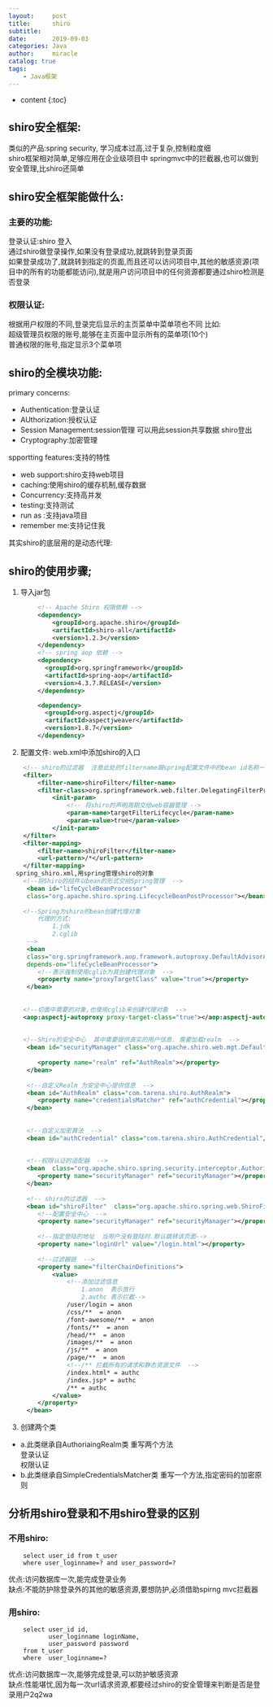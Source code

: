 ```yaml
---
layout:     post
title:      shiro
subtitle:   
date:       2019-09-03
categories: Java
author:     miracle
catalog: true
tags:
    - Java框架
---
```


* content
{:toc}

## shiro安全框架:
类似的产品:spring security, 学习成本过高,过于复杂,控制粒度细  
shiro框架相对简单,足够应用在企业级项目中
springmvc中的拦截器,也可以做到安全管理,比shiro还简单

## shiro安全框架能做什么:
### 主要的功能:  
登录认证:shiro 登入  
通过shiro做登录操作,如果没有登录成功,就跳转到登录页面  
如果登录成功了,就跳转到指定的页面,而且还可以访问项目中,其他的敏感资源(项目中的所有的功能都能访问),就是用户访问项目中的任何资源都要通过shiro检测是否登录
	
### 权限认证:
根据用户权限的不同,登录完后显示的主页菜单中菜单项也不同
比如:  
超级管理员权限的账号,能够在主页面中显示所有的菜单项(10个)  
普通权限的账号,指定显示3个菜单项  

## shiro的全模块功能:
primary concerns:
* Authentication:登录认证
* AUthorization:授权认证
* Session Management:session管理 可以用此session共享数据  shiro登出
* Cryptography:加密管理 
	
spportting features:支持的特性
* web support:shiro支持web项目
* caching:使用shiro的缓存机制,缓存数据
* Concurrency:支持高并发
* testing:支持测试
* run as :支持java项目
* remember me:支持记住我
	
其实shiro的底层用的是动态代理:
   
  
## shiro的使用步骤;
1. 导入jar包

```xml
        <!-- Apache Shiro 权限依赖 -->
		<dependency>
			<groupId>org.apache.shiro</groupId>
			<artifactId>shiro-all</artifactId>
			<version>1.2.3</version>
		</dependency>
		<!-- spring aop 依赖 -->
		<dependency>
		  <groupId>org.springframework</groupId>
		  <artifactId>spring-aop</artifactId>
		  <version>4.3.7.RELEASE</version>
		</dependency>

		<dependency>
		  <groupId>org.aspectj</groupId>
		  <artifactId>aspectjweaver</artifactId>
		  <version>1.8.7</version>
		</dependency>
```
2. 配置文件:
web.xml中添加shiro的入口

```xml
	<!-- shiro的过滤器  注意此处的filtername跟spring配置文件中的bean id名称一致  -->
	<filter>
	  	<filter-name>shiroFilter</filter-name>
	  	<filter-class>org.springframework.web.filter.DelegatingFilterProxy</filter-class>
	  		<init-param>
	  			<!-- 将shiro的声明周期交给web容器管理 -->	  		
		  		<param-name>targetFilterLifecycle</param-name>
		  		<param-value>true</param-value>
	  		</init-param>
	</filter>
	<filter-mapping>
	  	<filter-name>shiroFilter</filter-name>
	  	<url-pattern>/*</url-pattern>
	</filter-mapping>
  spring_shiro.xml,用spring管理shiro的对象
    <!--将Shiro的组件以bean的形式交给Spring管理  -->
	 <bean id="lifeCycleBeanProcessor" 
	 class="org.apache.shiro.spring.LifecycleBeanPostProcessor"></bean>
	 
	<!--Spring为shiro的bean创建代理对象 
		代理的方式:
			1.jdk
			2.cglib
	 -->
	 <bean 
	 class="org.springframework.aop.framework.autoproxy.DefaultAdvisorAutoProxyCreator"
	 depends-on="lifeCycleBeanProcessor">
	 	<!--表示强制使用cglib为其创建代理对象  -->
	 	<property name="proxyTargetClass" value="true"></property>
	 </bean>
	
	
	<!--切面中需要的对象,也使用cglib来创建代理对象  -->
	<aop:aspectj-autoproxy proxy-target-class="true"></aop:aspectj-autoproxy>
  	
  	
  	<!--Shiro的安全中心  其中需要提供真实的用户信息. 需要加载realm  -->
	 <bean id="securityManager" class="org.apache.shiro.web.mgt.DefaultWebSecurityManager">
	 	
	 	<property name="realm" ref="AuthRealm"></property>
	 </bean>
	 
	 <!--自定义Realm 为安全中心提供信息  -->
	 <bean id="AuthRealm" class="com.tarena.shiro.AuthRealm">
	 	<property name="credentialsMatcher" ref="authCredential"></property>
	 </bean>
	 
	 
	 <!--自定义加密算法  -->
	 <bean id="authCredential" class="com.tarena.shiro.AuthCredential"/>
	 
	
	 <!--权限认证的适配器  -->
	 <bean  class="org.apache.shiro.spring.security.interceptor.AuthorizationAttributeSourceAdvisor">
	 	<property name="securityManager" ref="securityManager"></property>
	 </bean>
	 
	 <!-- shiro的过滤器  -->
	 <bean id="shiroFilter"  class="org.apache.shiro.spring.web.ShiroFilterFactoryBean">
	 	<!--配置安全中心  -->
	 	<property name="securityManager" ref="securityManager"></property>
	 	
	 	<!--指定登陆的地址  当用户没有登陆时.默认跳转该页面-->
	 	<property name="loginUrl" value="/login.html"></property>
	 	
	 	<!--过滤器链  -->
	 	<property name="filterChainDefinitions">
		 	<value>
		 		<!--添加过滤信息
		 			1.anon  表示放行
		 			2.authc 表示拦截-->
			 	/user/login = anon
			 	/css/**  = anon
			 	/font-awesome/**  = anon
			 	/fonts/**  = anon
			 	/head/**  = anon
			 	/images/**  = anon
			 	/js/**  = anon
			 	/page/**  = anon
			 	<!--/** 拦截所有的请求和静态资源文件  -->
		        /index.html* = authc
		        /index.jsp* = authc
			 	/** = authc
		 	</value>
	 	</property>
	 </bean>  
```
3. 创建两个类

* a.此类继承自AuthoriaingRealm类
重写两个方法  
  登录认证  
  权限认证  
* b.此类继承自SimpleCredentialsMatcher类
重写一个方法,指定密码的加密原则  
	
## 分析用shiro登录和不用shiro登录的区别
### 不用shiro:
```
    select user_id from t_user
	where user_loginname=? and user_password=?
```
优点:访问数据库一次,能完成登录业务  
缺点:不能防护除登录外的其他的敏感资源,要想防护,必须借助spirng mvc拦截器  
### 用shiro:

```
    select user_id id,
	       user_loginname loginName,
		   user_password password
    from t_user
	where  user_loginname=?
```
优点:访问数据库一次,能够完成登录,可以防护敏感资源  
缺点:性能堪忧,因为每一次url请求资源,都要经过shiro的安全管理来判断是否是登录用户2q2wa